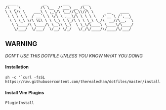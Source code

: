 ```ascii
 ____            __       ___      ___
/\  _`\         /\ \__  /'___\ __ /\_ \
\ \ \/\ \    ___\ \ ,_\/\ \__//\_\\//\ \      __    ____
 \ \ \ \ \  / __`\ \ \/\ \ ,__\/\ \ \ \ \   /'__`\ /',__\
  \ \ \_\ \/\ \L\ \ \ \_\ \ \_/\ \ \ \_\ \_/\  __//\__, `\
   \ \____/\ \____/\ \__\\ \_\  \ \_\/\____\ \____\/\____/
    \/___/  \/___/  \/__/ \/_/   \/_/\/____/\/____/\/___/

```

## WARNING
*DON'T USE THIS DOTFILE UNLESS YOU KNOW WHAT YOU DOING*

#### Installation
```terminal
sh -c "`curl -fsSL https://raw.githubusercontent.com/therealechan/dotfiles/master/install.sh`"
```
#### Install Vim Plugins
```
PluginInstall
```
